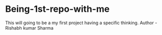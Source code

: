 # Being-1st-repo-with-me
This will going to be a my first project having a specific thinking.
Author - Rishabh kumar Sharma
